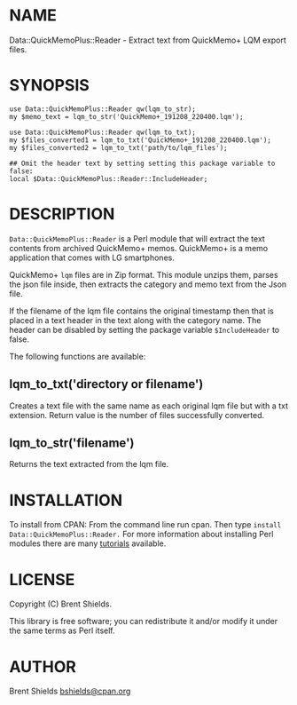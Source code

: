 # NAME

Data::QuickMemoPlus::Reader - Extract text from QuickMemo+ LQM export files.

# SYNOPSIS

    use Data::QuickMemoPlus::Reader qw(lqm_to_str);
    my $memo_text = lqm_to_str('QuickMemo+_191208_220400.lqm');

    use Data::QuickMemoPlus::Reader qw(lqm_to_txt);
    my $files_converted1 = lqm_to_txt('QuickMemo+_191208_220400.lqm');
    my $files_converted2 = lqm_to_txt('path/to/lqm_files');
    
    ## Omit the header text by setting setting this package variable to false:
    local $Data::QuickMemoPlus::Reader::IncludeHeader;

# DESCRIPTION

`Data::QuickMemoPlus::Reader` is a Perl module that will extract the 
text contents from archived QuickMemo+ memos. QuickMemo+ is a memo 
application that comes with LG smartphones.

QuickMemo+ `lqm` files are in Zip format. This module unzips them, 
parses the json file inside, then extracts the category and memo text 
from the Json file.

If the filename of the lqm file contains the original timestamp then that
is placed in a text header in the text along with the category name. The header
can be disabled by setting the package variable `$IncludeHeader` to false.

The following functions are available:

## lqm\_to\_txt('directory or filename')

Creates a text file with the same name as each original lqm file but with a txt extension.
Return value is the number of files successfully converted.

## lqm\_to\_str('filename')

Returns the text extracted from the lqm file.

# INSTALLATION

To install from CPAN:
From the command line run cpan. Then type 
<code>install Data::QuickMemoPlus::Reader.</code>
For more information about installing Perl modules there are many [tutorials](https://perlmaven.com/how-to-install-a-perl-module-from-cpan) available.

# LICENSE

Copyright (C) Brent Shields.

This library is free software; you can redistribute it and/or modify
it under the same terms as Perl itself.

# AUTHOR

Brent Shields <bshields@cpan.org>
